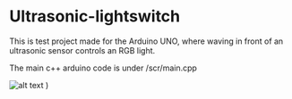 # Ultrasonic-lightswitch

This is test project made for the Arduino UNO, where waving in front of an ultrasonic sensor controls an RGB light. 

The main c++ arduino code is under /scr/main.cpp

![alt text]([image](https://user-images.githubusercontent.com/97109488/178643793-4ce64943-ba4d-4f0b-b8e9-9271aaeaf905.png))
)
